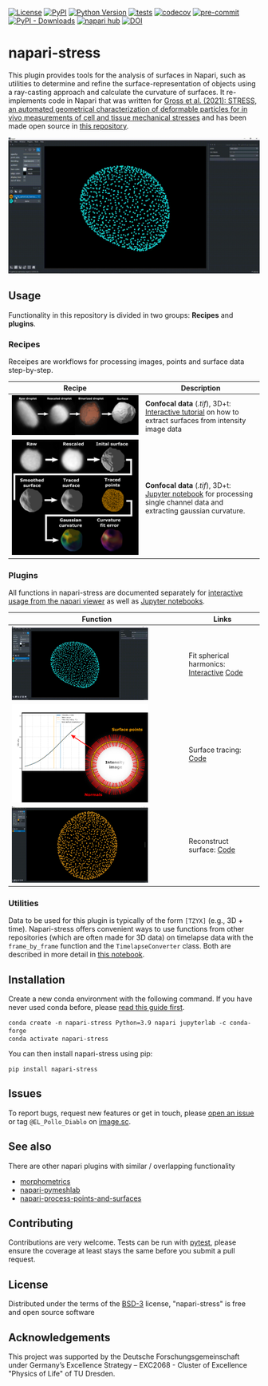 [![License](https://img.shields.io/pypi/l/napari-stress.svg?color=green)](https://github.com/biapol/napari-stress/raw/master/LICENSE)
[![PyPI](https://img.shields.io/pypi/v/napari-stress.svg?color=green)](https://pypi.org/project/napari-stress)
[![Python Version](https://img.shields.io/pypi/pyversions/napari-stress.svg?color=green)](https://python.org)
[![tests](https://github.com/BiAPoL/napari-stress/actions/workflows/test_and_deploy.yml/badge.svg)](https://github.com/BiAPoL/napari-stress/actions/workflows/test_and_deploy.yml)
[![codecov](https://codecov.io/gh/BiAPoL/napari-stress/branch/main/graph/badge.svg?token=ZXQGREJAT9)](https://codecov.io/gh/BiAPoL/napari-stress)
[![pre-commit](https://img.shields.io/badge/pre--commit-enabled-brightgreen?logo=pre-commit&logoColor=white)](https://github.com/pre-commit/pre-commit)
[![PyPI - Downloads](https://img.shields.io/pypi/dm/napari-stress.svg)](https://pypistats.org/packages/napari-stress)
[![napari hub](https://img.shields.io/endpoint?url=https://api.napari-hub.org/shields/napari-stress)](https://www.napari-hub.org/plugins/napari-stress)
[![DOI](https://zenodo.org/badge/DOI/10.5281/zenodo.6607329.svg)](https://doi.org/10.5281/zenodo.6607329)

# napari-stress

This plugin provides tools for the analysis of surfaces in Napari, such as utilities to determine and refine the surface-representation of objects using a ray-casting approach and calculate the curvature of surfaces. 
It re-implements code in Napari that was written for [Gross et al. (2021): STRESS, an automated geometrical characterization of deformable particles for in vivo measurements of cell and tissue mechanical stresses](https://www.biorxiv.org/content/10.1101/2021.03.26.437148v1) 
and has been made open source in [this repository](https://github.com/campaslab/STRESS).

![](https://github.com/BiAPoL/napari-stress/raw/main/docs/imgs/function_gifs/spherical_harmonics.gif)

## Usage

Functionality in this repository is divided in two groups: **Recipes** and **plugins**.

### Recipes

Receipes are workflows for processing images, points and surface data step-by-step.

| Recipe| Description |
| --- | --- |
| <img src="https://github.com/BiAPoL/napari-stress/blob/main/docs/tutorials/recipes/_image_to_surface_imgs/workflow.png" width="100%"> | **Confocal data** (*.tif*), 3D+t: [Interactive tutorial](https://github.com/BiAPoL/napari-stress/blob/main/docs/tutorials/recipes/Image_to_surface.md) on how to extract surfaces from intensity image data |
|<img src="https://github.com/BiAPoL/napari-stress/blob/main/docs/imgs/confocal/workflow.png" width="100%">| **Confocal data** (*.tif*), 3D+t:  [Jupyter notebook](https://github.com/BiAPoL/napari-stress/blob/main/docs/tutorials/recipes/Process_confocal.ipynb) for processing single channel data and extracting gaussian curvature.|


### Plugins

All functions in napari-stress are documented separately for [interactive usage from the napari viewer](https://github.com/BiAPoL/napari-stress/blob/main/docs/tutorials/point_and_click) as well as [Jupyter notebooks](https://github.com/BiAPoL/napari-stress/main/docs/tutorials/demo). 

|Function| Links |
| --- | --- |
|<img src="https://github.com/BiAPoL/napari-stress/blob/main/docs/imgs/function_gifs/spherical_harmonics.gif" width="80%"> |Fit spherical harmonics: [Interactive](https://github.com/BiAPoL/napari-stress/blob/main/docs/tutorials/point_and_click/demo_spherical_harmonics.md) [Code](https://github.com/BiAPoL/napari-stress/blob/main/docs/tutorials/demo/demo_spherical_harmonics.ipynb) |
|<img src="https://github.com/BiAPoL/napari-stress/blob/main/docs/imgs/viewer_screenshots/surface_tracing1.png" width="80%"> |Surface tracing: [Code](https://github.com/BiAPoL/napari-stress/blob/main/docs/tutorials/demo/demo_surface_tracing.ipynb) |
|<img src="https://github.com/BiAPoL/napari-stress/blob/main/docs/imgs/function_gifs/surface_reconstruction.gif" width="80%">|Reconstruct surface: [Code](https://github.com/BiAPoL/napari-stress/blob/main/docs/tutorials/demo/demo_surface_reconstruction.ipynb)|

### Utilities

Data to be used for this plugin is typically of the form `[TZYX]` (e.g., 3D + time). 
Napari-stress offers convenient ways to use functions from other repositories (which are often made for 3D data) on timelapse data with the `frame_by_frame` function and the `TimelapseConverter` class. 
Both are described in more detail in [this notebook](https://github.com/BiAPoL/napari-stress/blob/main/docs/tutorials/demo/demo_timelapse_processing.ipynb).

## Installation

Create a new conda environment with the following command. 
If you have never used conda before, please [read this guide first](https://biapol.github.io/blog/johannes_mueller/anaconda_getting_started/).

```
conda create -n napari-stress Python=3.9 napari jupyterlab -c conda-forge
conda activate napari-stress
```

You can then install napari-stress using pip:

```
pip install napari-stress
```

## Issues

To report bugs, request new features or get in touch, please [open an issue](https://github.com/BiAPoL/napari-stress/issues) or tag `@EL_Pollo_Diablo` on [image.sc](https://forum.image.sc/).

## See also

There are other napari plugins with similar / overlapping functionality

* [morphometrics](https://www.napari-hub.org/plugins/morphometrics)
* [napari-pymeshlab](https://www.napari-hub.org/plugins/napari-pymeshlab)
* [napari-process-points-and-surfaces](https://www.napari-hub.org/plugins/napari-process-points-and-surfaces)

## Contributing

Contributions are very welcome. Tests can be run with [pytest], please ensure
the coverage at least stays the same before you submit a pull request.

## License

Distributed under the terms of the [BSD-3] license,
"napari-stress" is free and open source software

## Acknowledgements
This project was supported by the Deutsche Forschungsgemeinschaft under Germany’s Excellence Strategy – EXC2068 - Cluster of Excellence "Physics of Life" of TU Dresden.

[BSD-3]: http://opensource.org/licenses/BSD-3-Clause
[pytest]: https://docs.pytest.org/en/7.0.x/
